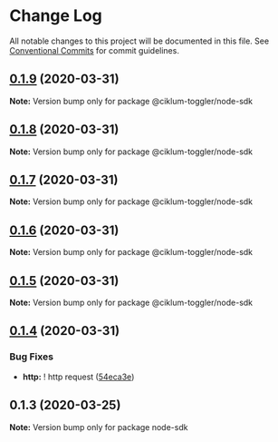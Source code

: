 # Change Log

All notable changes to this project will be documented in this file.
See [Conventional Commits](https://conventionalcommits.org) for commit guidelines.

## [0.1.9](https://github.com/ciklum-digital/ciklum-toggler-node-sdk/compare/v0.1.8...v0.1.9) (2020-03-31)

**Note:** Version bump only for package @ciklum-toggler/node-sdk





## [0.1.8](https://github.com/ciklum-digital/ciklum-toggler-node-sdk/compare/v0.1.7...v0.1.8) (2020-03-31)

**Note:** Version bump only for package @ciklum-toggler/node-sdk





## [0.1.7](https://github.com/ciklum-digital/ciklum-toggler-node-sdk/compare/v0.1.6...v0.1.7) (2020-03-31)

**Note:** Version bump only for package @ciklum-toggler/node-sdk





## [0.1.6](https://github.com/ciklum-digital/ciklum-toggler-node-sdk/compare/v0.1.5...v0.1.6) (2020-03-31)

**Note:** Version bump only for package @ciklum-toggler/node-sdk





## [0.1.5](https://github.com/ciklum-digital/ciklum-toggler-node-sdk/compare/v0.1.4...v0.1.5) (2020-03-31)

**Note:** Version bump only for package @ciklum-toggler/node-sdk





## [0.1.4](https://github.com/ciklum-digital/ciklum-toggler-node-sdk/compare/v0.1.3...v0.1.4) (2020-03-31)


### Bug Fixes

* **http:** ! http request ([54eca3e](https://github.com/ciklum-digital/ciklum-toggler-node-sdk/commit/54eca3ef8c84f925a568dfc64a55b6676c485a0a))





## 0.1.3 (2020-03-25)

**Note:** Version bump only for package node-sdk
